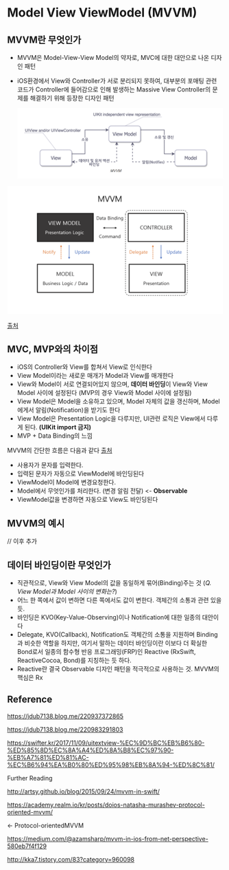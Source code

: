 # Model View ViewModel (MVVM)



## MVVM란 무엇인가

- MVVM은 Model-View-View Model의 약자로, MVC에 대한 대안으로 나온 디자인 패턴

- iOS환경에서 View와 Controller가 서로 분리되지 못하여, 대부분의 포매팅 관련 코드가 Controller에 들어감으로 인해 발생하는 Massive View Controller의 문제를 해결하기 위해 등장한 디자인 패턴

  

  ![mvvm_1](./model_view_viewmodel_img/mvvm_1.png)

![mvvm_2](./model_view_viewmodel_img/mvvm_2.png)

[출](http://canapio.tistory.com/43)[처](https://jdub7138.blog.me/220937372865)



## MVC, MVP와의 차이점

- iOS의 Controller와 View를 합쳐서 View로 인식한다
- View Model이라는 새로운 매개가 Model과 View를 매개한다
- View와 Model이 서로 연결되어있지 않으며, **데이터 바인딩**이 View와 View Model 사이에 설정된다 (MVP의 경우 View와 Model 사이에 설정됨)
- View Model은 Model을 소유하고 있으며, Model 자체의 값을 갱신하며, Model에게서 알림(Notification)을 받기도 한다
- View Model은 Presentation Logic을 다루지만, UI관련 로직은 View에서 다루게 된다. **(UIKit import 금지)**
- MVP + Data Binding의 느낌



MVVM의 간단한 흐름은 다음과 같다 [출처](https://swifter.kr/2017/04/22/%EB%AA%A8%EB%B0%94%EC%9D%BC-%EC%95%B1-%EC%95%84%ED%82%A4%ED%85%8D%EC%B2%98/)

- 사용자가 문자를 입력한다.
- 입력된 문자가 자동으로 ViewModel에 바인딩된다
- ViewModel이 Model에 변경요청한다.
- Model에서 무엇인가를 처리한다. (변경 알림 전달) <- **Observable**
- ViewModel값을 변경하면 자동으로 View도 바인딩된다



## MVVM의 예시

// 이후 추가



## 데이터 바인딩이란 무엇인가

- 직관적으로, View와 View Model의 값을 동일하게 묶어(Binding)주는 것 (*Q. View Model과 Model 사이의 변화는?*)
- 어느 한 쪽에서 값이 변하면 다른 쪽에서도 값이 변한다. 객체간의 소통과 관련 있을 듯.
- 바인딩은 KVO(Key-Value-Observing)이나 Notification에 대한 일종의 대안이다
- Delegate, KVO(Callback), Notification도 객체간의 소통을 지원하며 Binding과 비슷한 역할을 하지만, 여기서 말하는 데이터 바인딩이란 이보다 더 확실한 Bond로서 일종의 함수형 반응 프로그래밍(FRP)인 Reactive (RxSwift, ReactiveCocoa, Bond)를 지칭하는 듯 하다. 
- Reactive란 결국 Observable 디자인 패턴을 적극적으로 사용하는 것. MVVM의 핵심은 Rx



## Reference



https://jdub7138.blog.me/220937372865

https://jdub7138.blog.me/220983291803

https://swifter.kr/2017/11/09/uitextview-%EC%9D%BC%EB%B6%80-%ED%85%8D%EC%8A%A4%ED%8A%B8%EC%97%90-%EB%A7%81%ED%81%AC-%EC%B6%94%EA%B0%80%ED%95%98%EB%8A%94-%ED%8C%81/



Further Reading

http://artsy.github.io/blog/2015/09/24/mvvm-in-swift/

https://academy.realm.io/kr/posts/doios-natasha-murashev-protocol-oriented-mvvm/ 

<- Protocol-orientedMVVM

https://medium.com/@azamsharp/mvvm-in-ios-from-net-perspective-580eb7f4f129

http://kka7.tistory.com/83?category=960098


